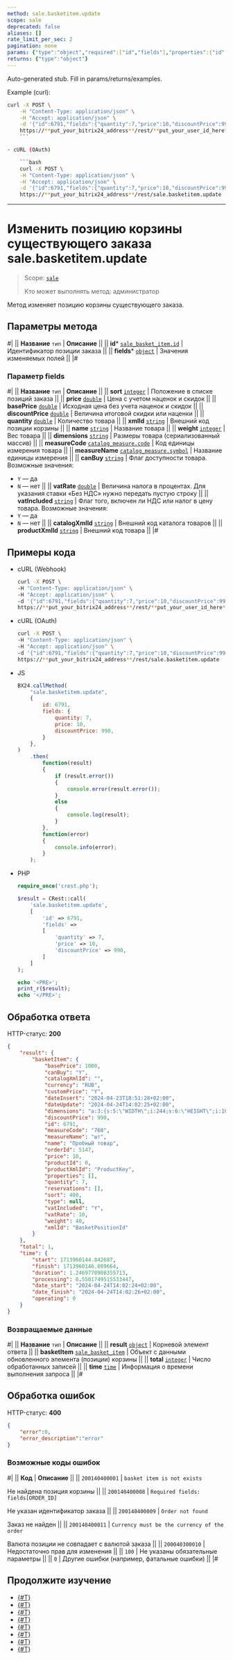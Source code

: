 ```yaml
---
method: sale.basketitem.update
scope: sale
deprecated: false
aliases: []
rate_limit_per_sec: 2
pagination: none
params: {"type":"object","required":["id","fields"],"properties":{"id":{"type":"integer"},"fields":{"type":"object"}}}
returns: {"type":"object"}
---
```


Auto-generated stub. Fill in params/returns/examples.

Example (curl):

```bash
curl -X POST \
    -H "Content-Type: application/json" \
    -H "Accept: application/json" \
    -d '{"id":6791,"fields":{"quantity":7,"price":10,"discountPrice":990}}' \
    https://**put_your_bitrix24_address**/rest/**put_your_user_id_here**/**put_your_webbhook_here**/sale.basketitem.update
    ```

- cURL (OAuth)

    ```bash
    curl -X POST \
    -H "Content-Type: application/json" \
    -H "Accept: application/json" \
    -d '{"id":6791,"fields":{"quantity":7,"price":10,"discountPrice":990},"auth":"**put_access_token_here**"}' \
    https://**put_your_bitrix24_address**/rest/sale.basketitem.update
```

---

# Изменить позицию корзины существующего заказа sale.basketitem.update

> Scope: [`sale`](../../scopes/permissions.md)
>
> Кто может выполнять метод: администратор

Метод изменяет позицию корзины существующего заказа.

## Параметры метода



#|
|| **Название**
`тип` | **Описание** ||
|| **id***
[`sale_basket_item.id`](../data-types.md) | Идентификатор позиции заказа ||
|| **fields***
[`object`](../../data-types.md) | Значения изменяемых полей ||
|#

### Параметр fields

#|
|| **Название**
`тип` | **Описание** ||
|| **sort**
[`integer`](../../data-types.md) | Положение в списке позиций заказа ||
|| **price**
[`double`](../../data-types.md) | Цена с учетом наценок и скидок ||
|| **basePrice**
[`double`](../../data-types.md) | Исходная цена без учета наценок и скидок ||
|| **discountPrice**
[`double`](../../data-types.md) | Величина итоговой скидки или наценки ||
|| **quantity**
[`double`](../../data-types.md) | Количество товара ||
|| **xmlId**
[`string`](../../data-types.md) | Внешний код позиции корзины ||
|| **name**
[`string`](../../data-types.md) | Название товара ||
|| **weight**
[`integer`](../../data-types.md) | Вес товара ||
|| **dimensions**
[`string`](../../data-types.md) | Размеры товара (сериализованный массив) ||
|| **measureCode**
[`catalog_measure.code`](../../catalog/data-types.md#catalog_measure) | Код единицы измерения товара ||
|| **measureName**
[`catalog_measure.symbol`](../../catalog/data-types.md#catalog_measure) | Название единицы измерения ||
|| **canBuy**
[`string`](../../data-types.md) | Флаг доступности товара. Возможные значения:
- `Y` — да
- `N` — нет ||
|| **vatRate**
[`double`](../../data-types.md) | Величина налога в процентах. Для указания
ставки «Без НДС» нужно передать пустую строку ||
|| **vatIncluded**
[`string`](../../data-types.md) | Флаг того, включен ли НДС или налог в цену товара. Возможные значения:
- `Y` — да
- `N` — нет ||
|| **catalogXmlId**
[`string`](../../data-types.md) | Внешний код каталога товаров ||
|| **productXmlId**
[`string`](../../data-types.md) | Внешний код товара ||
|#

## Примеры кода





- cURL (Webhook)

    ```bash
    curl -X POST \
    -H "Content-Type: application/json" \
    -H "Accept: application/json" \
    -d '{"id":6791,"fields":{"quantity":7,"price":10,"discountPrice":990}}' \
    https://**put_your_bitrix24_address**/rest/**put_your_user_id_here**/**put_your_webbhook_here**/sale.basketitem.update
    ```

- cURL (OAuth)

    ```bash
    curl -X POST \
    -H "Content-Type: application/json" \
    -H "Accept: application/json" \
    -d '{"id":6791,"fields":{"quantity":7,"price":10,"discountPrice":990},"auth":"**put_access_token_here**"}' \
    https://**put_your_bitrix24_address**/rest/sale.basketitem.update
    ```

- JS

    ```js
    BX24.callMethod(
        "sale.basketitem.update",
        {
            id: 6791,
            fields: {
                quantity: 7,
                price: 10,
                discountPrice: 990,
            }
        },
    )
        .then(
            function(result)
            {
                if (result.error())
                {
                    console.error(result.error());
                }
                else
                {
                    console.log(result);
                }
            },
            function(error)
            {
                console.info(error);
            }
        );
    ```

- PHP

    ```php
    require_once('crest.php');

    $result = CRest::call(
        'sale.basketitem.update',
        [
            'id' => 6791,
            'fields' =>
            [
                'quantity' => 7,
                'price' => 10,
                'discountPrice' => 990,
            ]
        ]
    );

    echo '<PRE>';
    print_r($result);
    echo '</PRE>';
    ```



## Обработка ответа

HTTP-статус: **200**

```json
{
    "result": {
        "basketItem": {
            "basePrice": 1000,
            "canBuy": "Y",
            "catalogXmlId": "",
            "currency": "RUB",
            "customPrice": "Y",
            "dateInsert": "2024-04-23T18:51:28+02:00",
            "dateUpdate": "2024-04-24T14:02:25+02:00",
            "dimensions": "a:3:{s:5:\"WIDTH\";i:244;s:6:\"HEIGHT\";i:100;s:6:\"LENGTH\";i:31;}",
            "discountPrice": 990,
            "id": 6791,
            "measureCode": "768",
            "measureName": "шт",
            "name": "Пробный товар",
            "orderId": 5147,
            "price": 10,
            "productId": 0,
            "productXmlId": "ProductKey",
            "properties": [],
            "quantity": 7,
            "reservations": [],
            "sort": 400,
            "type": null,
            "vatIncluded": "Y",
            "vatRate": 10,
            "weight": 40,
            "xmlId": "BasketPositionId"
        }
    },
    "total": 1,
    "time": {
        "start": 1713960144.842687,
        "finish": 1713960146.089664,
        "duration": 1.2469770908355713,
        "processing": 0.5501749515533447,
        "date_start": "2024-04-24T14:02:24+02:00",
        "date_finish": "2024-04-24T14:02:26+02:00",
        "operating": 0
    }
}
```

### Возвращаемые данные

#|
|| **Название**
`тип` | **Описание** ||
|| **result**
[`object`](../../data-types.md) | Корневой элемент ответа ||
|| **basketItem**
[`sale_basket_item`](../data-types.md) | Объект с данными обновленного элемента (позиции) корзины ||
|| **total**
[`integer`](../../data-types.md) | Число обработанных записей ||
|| **time**
[`time`](../../data-types.md) | Информация о времени выполнения запроса ||
|#

## Обработка ошибок

HTTP-статус: **400**

```json
{
    "error":0,
    "error_description":"error"
}
```



### Возможные коды ошибок

#|
|| **Код** | **Описание** ||
|| `200140400001` | `basket item is not exists`

Не найдена позиция корзины
|| 
|| `200140400008` | `Required fields: fields[ORDER_ID]`

Не указан идентификатор заказа
|| 
|| `200140400009` | `Order not found`

Заказ не найден
|| 
|| `200140400011` | `Currency must be the currency of the order`

Валюта позиции не совпадает с валютой заказа
|| 
|| `200040300010` | Недостаточно прав для изменения
|| 
|| `100` | Не указаны обязательные параметры
||
|| `0` | Другие ошибки (например, фатальные ошибки)
|| 
|#



## Продолжите изучение

- [{#T}](./sale-basket-item-add.md)
- [{#T}](./sale-basket-item-get.md)
- [{#T}](./sale-basket-item-list.md)
- [{#T}](./sale-basket-item-delete.md)
- [{#T}](./sale-basket-item-get-fields.md)
- [{#T}](./sale-basket-item-add-catalog-product.md)
- [{#T}](./sale-basket-item-update-catalog-product.md)
- [{#T}](./sale-basket-item-get-catalog-product-fields.md)
